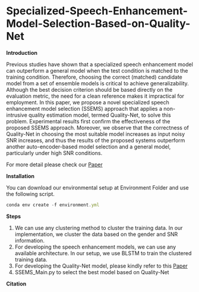 # Specialized-Speech-Enhancement-Model-Selection-Based-on-Quality-Net
**Introduction**

Previous studies have shown that a specialized speech enhancement model can outperform a general model when the test condition is matched to the training condition. Therefore, choosing the correct (matched) candidate model from a set of ensemble models is critical to achieve generalizability. Although the best decision criterion should be based directly on the evaluation metric, the need for a clean reference makes it impractical for employment. In this paper, we propose a novel specialized speech enhancement model selection (SSEMS) approach that applies a non-intrusive quality estimation model, termed Quality-Net, to solve this problem. Experimental results first confirm the effectiveness of the proposed SSEMS approach. Moreover, we observe that the correctness of Quality-Net in choosing the most suitable model increases as input noisy SNR increases, and thus the results of the proposed systems outperform another auto-encoder-based model selection and a general model, particularly under high SNR conditions. 

For more detail please check our <a href="https://www.isca-speech.org/archive_v0/Interspeech_2019/pdfs/2425.pdf" target="_blank">Paper</a>

**Installation**

You can download our environmental setup at Environment Folder and use the following script.
```js
conda env create -f environment.yml
```
**Steps**
1. We can use any clustering method to cluster the training data. In our implementation, we cluster the data based on the gender and SNR information. 
2. For developing the speech enhancement models, we can use any available architecture. In our setup, we use BLSTM to train the clustered training data.
3. For developing the Quality-Net model, please kindly refer to this <a href="https://github.com/JasonSWFu/Quality-Net" target="Quality-Net">Paper</a>
4. SSEMS_Main.py to select the best model based on Quality-Net

**Citation**
